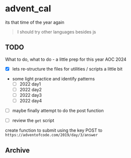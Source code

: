 # advent_cal
its that time of the year again

> I should try other languages besides js

## TODO
What to do, what to do - a little prep for this year AOC 2024
- [x] lets re-structure the files for utilities / scripts a little bit
- some light practice and identify patterns 
  - [ ] 2022 day1
  - [ ] 2022 day2
  - [ ] 2022 day3
  - [ ] 2022 day4
- [ ] maybe finally attempt to do the post function
- [ ] review the `get` script



create function to submit using the key
POST to `https://adventofcode.com/2019/day/3/answer`

## Archive